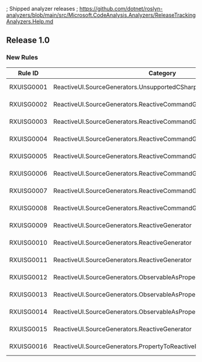 ; Shipped analyzer releases
; https://github.com/dotnet/roslyn-analyzers/blob/main/src/Microsoft.CodeAnalysis.Analyzers/ReleaseTrackingAnalyzers.Help.md

## Release 1.0

### New Rules

Rule ID | Category | Severity | Notes
--------|----------|----------|-------
RXUISG0001 | ReactiveUI.SourceGenerators.UnsupportedCSharpLanguageVersionAnalyzer | Error | See https://www.reactiveui.net/errors/RXUISG0001
RXUISG0002 | ReactiveUI.SourceGenerators.ReactiveCommandGenerator | Error | See https://www.reactiveui.net/errors/RXUISG0002
RXUISG0003 | ReactiveUI.SourceGenerators.ReactiveCommandGenerator | Error | See https://www.reactiveui.net/errors/RXUISG0003
RXUISG0004 | ReactiveUI.SourceGenerators.ReactiveCommandGenerator | Error | See https://www.reactiveui.net/errors/RXUISG0004
RXUISG0005 | ReactiveUI.SourceGenerators.ReactiveCommandGenerator | Error | See https://www.reactiveui.net/errors/RXUISG0005
RXUISG0006 | ReactiveUI.SourceGenerators.ReactiveCommandGenerator | Error | See https://www.reactiveui.net/errors/RXUISG0006
RXUISG0007 | ReactiveUI.SourceGenerators.ReactiveCommandGenerator | Error | See https://www.reactiveui.net/errors/RXUISG0007
RXUISG0008 | ReactiveUI.SourceGenerators.ReactiveCommandGenerator | Error | See https://www.reactiveui.net/errors/RXUISG0008
RXUISG0009 | ReactiveUI.SourceGenerators.ReactiveGenerator | Error | See https://www.reactiveui.net/errors/RXUISG0009
RXUISG0010 | ReactiveUI.SourceGenerators.ReactiveGenerator | Error | See https://www.reactiveui.net/errors/RXUISG0010
RXUISG0011 | ReactiveUI.SourceGenerators.ReactiveGenerator | Error | See https://www.reactiveui.net/errors/RXUISG0011
RXUISG0012 | ReactiveUI.SourceGenerators.ObservableAsPropertyGenerator | Error | See https://www.reactiveui.net/errors/RXUISG0012
RXUISG0013 | ReactiveUI.SourceGenerators.ObservableAsPropertyGenerator | Error | See https://www.reactiveui.net/errors/RXUISG0013
RXUISG0014 | ReactiveUI.SourceGenerators.ObservableAsPropertyGenerator | Error | See https://www.reactiveui.net/errors/RXUISG0014
RXUISG0015 | ReactiveUI.SourceGenerators.ReactiveGenerator | Error | See https://www.reactiveui.net/errors/RXUISG0015
RXUISG0016 | ReactiveUI.SourceGenerators.PropertyToReactiveFieldCodeFixProvider | Info | See https://www.reactiveui.net/errors/RXUISG0016
